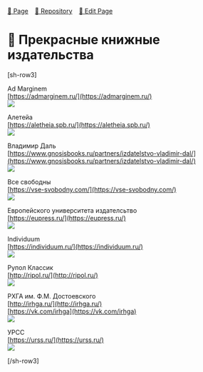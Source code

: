 <style>
	@import url("/utils/css/bootstrap-grid.css");
	@import url("/utils/css/iframe-youtube.css");
</style>
<script src="/shortcutsjs/shortcuts-v4.js" defer></script>

 
[🚀 Page](https://andrewalevin.github.io/publishers) &ensp;  [🏰 Repository](https://github.com/andrewalevin/andrewalevin.github.io) &ensp;  [🔨 Edit Page](https://github.com/andrewalevin/andrewalevin.github.io/edit/main/publishers.md)



# 📖 Прекрасные книжные издательства



[sh-row3]


Ad Marginem  
[https://admarginem.ru/](https://admarginem.ru/)  
![](https://admarginem.ru/wp-content/uploads/2019/04/logo-2x.png)


Алетейа  
[https://aletheia.spb.ru/](https://aletheia.spb.ru/)  
![](https://static.tildacdn.com/tild3236-6235-4434-a339-663062653038/Logo_2_bel__.png)


Владимир Даль  
[https://www.gnosisbooks.ru/partners/izdatelstvo-vladimir-dal/](https://www.gnosisbooks.ru/partners/izdatelstvo-vladimir-dal/)  
![](https://www.gnosisbooks.ru/upload/iblock/79b/79b840a4b0cbcf96f12c2a68260c4104.png)


Все свободны  
[https://vse-svobodny.com/](https://vse-svobodny.com/)  
![](https://vse-svobodny.com/wp-content/uploads/2022/03/cropped-%D0%BB%D0%BE%D0%B3%D0%BE%D1%82%D0%B8%D0%BF-%D0%92%D0%A1-2021-140x126.jpg)


Европейского университета издателсьтво  
[https://eupress.ru/](https://eupress.ru/)  
![](https://eupress.ru/design/logo-new.jpg)


Individuum  
[https://individuum.ru/](https://individuum.ru/)  
![](https://a.bmstatic.com/iu/full_logo-b748aeaaec0d89e277b478deb217e7df.svg)


Рупол Классик  
[http://ripol.ru/](http://ripol.ru/)  
![](http://ripol.ru/i/logo-ripol.svg)


РХГА им. Ф.М. Достоевского  
[http://irhga.ru/](http://irhga.ru/)  
[https://vk.com/irhga](https://vk.com/irhga)  
![](http://irhga.ru/wp-content/uploads/2017/12/reshetka1.jpg)


УРСС  
[https://urss.ru/](https://urss.ru/)  
![](https://urss.ru/design/logo_ru_5.jpg)


[/sh-row3]









